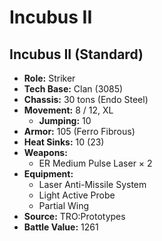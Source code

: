 # Incubus II
## Incubus II (Standard)
- **Role:** Striker
- **Tech Base:** Clan (3085)
- **Chassis:** 30 tons (Endo Steel)
- **Movement:** 8 / 12, XL
  - **Jumping:** 10
- **Armor:** 105 (Ferro Fibrous)
- **Heat Sinks:** 10 (23)
- **Weapons:**
  - ER Medium Pulse Laser × 2
- **Equipment:**
  - Laser Anti-Missile System
  - Light Active Probe
  - Partial Wing
- **Source:** TRO:Prototypes
- **Battle Value:** 1261

